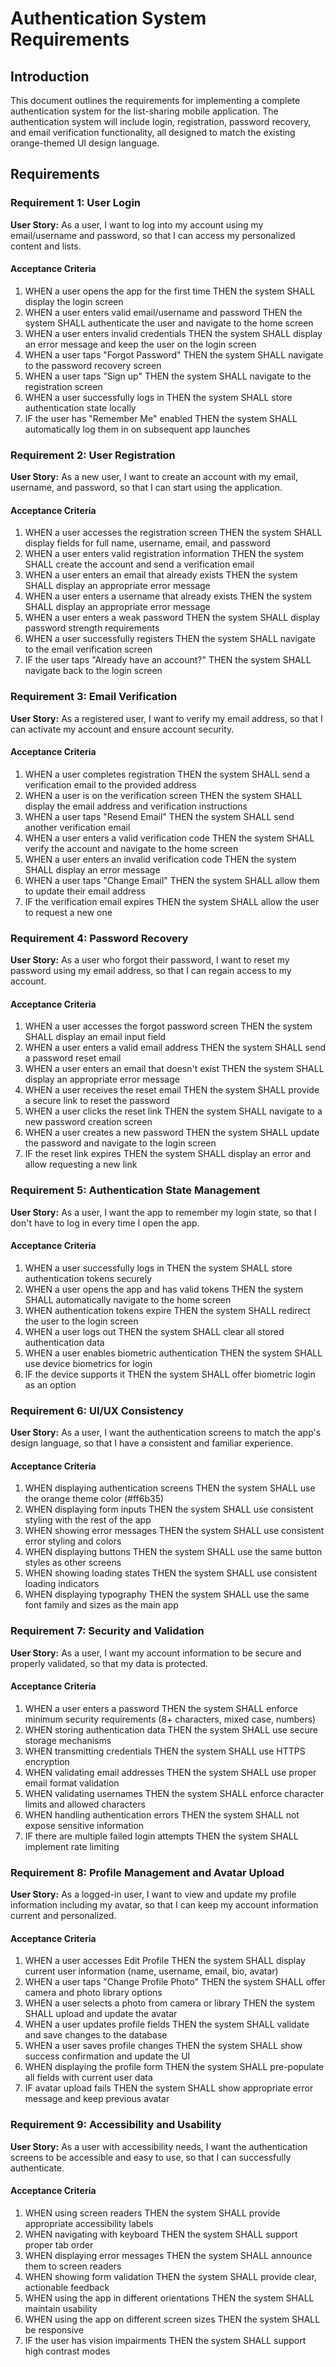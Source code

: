# Authentication System Requirements

## Introduction

This document outlines the requirements for implementing a complete authentication system for the
list-sharing mobile application. The authentication system will include login, registration,
password recovery, and email verification functionality, all designed to match the existing
orange-themed UI design language.

## Requirements

### Requirement 1: User Login

**User Story:** As a user, I want to log into my account using my email/username and password, so
that I can access my personalized content and lists.

#### Acceptance Criteria

1. WHEN a user opens the app for the first time THEN the system SHALL display the login screen
2. WHEN a user enters valid email/username and password THEN the system SHALL authenticate the user
   and navigate to the home screen
3. WHEN a user enters invalid credentials THEN the system SHALL display an error message and keep
   the user on the login screen
4. WHEN a user taps "Forgot Password" THEN the system SHALL navigate to the password recovery screen
5. WHEN a user taps "Sign up" THEN the system SHALL navigate to the registration screen
6. WHEN a user successfully logs in THEN the system SHALL store authentication state locally
7. IF the user has "Remember Me" enabled THEN the system SHALL automatically log them in on
   subsequent app launches

### Requirement 2: User Registration

**User Story:** As a new user, I want to create an account with my email, username, and password, so
that I can start using the application.

#### Acceptance Criteria

1. WHEN a user accesses the registration screen THEN the system SHALL display fields for full name,
   username, email, and password
2. WHEN a user enters valid registration information THEN the system SHALL create the account and
   send a verification email
3. WHEN a user enters an email that already exists THEN the system SHALL display an appropriate
   error message
4. WHEN a user enters a username that already exists THEN the system SHALL display an appropriate
   error message
5. WHEN a user enters a weak password THEN the system SHALL display password strength requirements
6. WHEN a user successfully registers THEN the system SHALL navigate to the email verification
   screen
7. IF the user taps "Already have an account?" THEN the system SHALL navigate back to the login
   screen

### Requirement 3: Email Verification

**User Story:** As a registered user, I want to verify my email address, so that I can activate my
account and ensure account security.

#### Acceptance Criteria

1. WHEN a user completes registration THEN the system SHALL send a verification email to the
   provided address
2. WHEN a user is on the verification screen THEN the system SHALL display the email address and
   verification instructions
3. WHEN a user taps "Resend Email" THEN the system SHALL send another verification email
4. WHEN a user enters a valid verification code THEN the system SHALL verify the account and
   navigate to the home screen
5. WHEN a user enters an invalid verification code THEN the system SHALL display an error message
6. WHEN a user taps "Change Email" THEN the system SHALL allow them to update their email address
7. IF the verification email expires THEN the system SHALL allow the user to request a new one

### Requirement 4: Password Recovery

**User Story:** As a user who forgot their password, I want to reset my password using my email
address, so that I can regain access to my account.

#### Acceptance Criteria

1. WHEN a user accesses the forgot password screen THEN the system SHALL display an email input
   field
2. WHEN a user enters a valid email address THEN the system SHALL send a password reset email
3. WHEN a user enters an email that doesn't exist THEN the system SHALL display an appropriate error
   message
4. WHEN a user receives the reset email THEN the system SHALL provide a secure link to reset the
   password
5. WHEN a user clicks the reset link THEN the system SHALL navigate to a new password creation
   screen
6. WHEN a user creates a new password THEN the system SHALL update the password and navigate to the
   login screen
7. IF the reset link expires THEN the system SHALL display an error and allow requesting a new link

### Requirement 5: Authentication State Management

**User Story:** As a user, I want the app to remember my login state, so that I don't have to log in
every time I open the app.

#### Acceptance Criteria

1. WHEN a user successfully logs in THEN the system SHALL store authentication tokens securely
2. WHEN a user opens the app and has valid tokens THEN the system SHALL automatically navigate to
   the home screen
3. WHEN authentication tokens expire THEN the system SHALL redirect the user to the login screen
4. WHEN a user logs out THEN the system SHALL clear all stored authentication data
5. WHEN a user enables biometric authentication THEN the system SHALL use device biometrics for
   login
6. IF the device supports it THEN the system SHALL offer biometric login as an option

### Requirement 6: UI/UX Consistency

**User Story:** As a user, I want the authentication screens to match the app's design language, so
that I have a consistent and familiar experience.

#### Acceptance Criteria

1. WHEN displaying authentication screens THEN the system SHALL use the orange theme color (#ff6b35)
2. WHEN displaying form inputs THEN the system SHALL use consistent styling with the rest of the app
3. WHEN showing error messages THEN the system SHALL use consistent error styling and colors
4. WHEN displaying buttons THEN the system SHALL use the same button styles as other screens
5. WHEN showing loading states THEN the system SHALL use consistent loading indicators
6. WHEN displaying typography THEN the system SHALL use the same font family and sizes as the main
   app

### Requirement 7: Security and Validation

**User Story:** As a user, I want my account information to be secure and properly validated, so
that my data is protected.

#### Acceptance Criteria

1. WHEN a user enters a password THEN the system SHALL enforce minimum security requirements (8+
   characters, mixed case, numbers)
2. WHEN storing authentication data THEN the system SHALL use secure storage mechanisms
3. WHEN transmitting credentials THEN the system SHALL use HTTPS encryption
4. WHEN validating email addresses THEN the system SHALL use proper email format validation
5. WHEN validating usernames THEN the system SHALL enforce character limits and allowed characters
6. WHEN handling authentication errors THEN the system SHALL not expose sensitive information
7. IF there are multiple failed login attempts THEN the system SHALL implement rate limiting

### Requirement 8: Profile Management and Avatar Upload

**User Story:** As a logged-in user, I want to view and update my profile information including my
avatar, so that I can keep my account information current and personalized.

#### Acceptance Criteria

1. WHEN a user accesses Edit Profile THEN the system SHALL display current user information (name,
   username, email, bio, avatar)
2. WHEN a user taps "Change Profile Photo" THEN the system SHALL offer camera and photo library
   options
3. WHEN a user selects a photo from camera or library THEN the system SHALL upload and update the
   avatar
4. WHEN a user updates profile fields THEN the system SHALL validate and save changes to the
   database
5. WHEN a user saves profile changes THEN the system SHALL show success confirmation and update the
   UI
6. WHEN displaying the profile form THEN the system SHALL pre-populate all fields with current user
   data
7. IF avatar upload fails THEN the system SHALL show appropriate error message and keep previous
   avatar

### Requirement 9: Accessibility and Usability

**User Story:** As a user with accessibility needs, I want the authentication screens to be
accessible and easy to use, so that I can successfully authenticate.

#### Acceptance Criteria

1. WHEN using screen readers THEN the system SHALL provide appropriate accessibility labels
2. WHEN navigating with keyboard THEN the system SHALL support proper tab order
3. WHEN displaying error messages THEN the system SHALL announce them to screen readers
4. WHEN showing form validation THEN the system SHALL provide clear, actionable feedback
5. WHEN using the app in different orientations THEN the system SHALL maintain usability
6. WHEN using the app on different screen sizes THEN the system SHALL be responsive
7. IF the user has vision impairments THEN the system SHALL support high contrast modes
